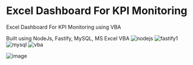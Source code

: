 # Excel Dashboard For KPI Monitoring
Excel Dashboard For KPI Monitoring using VBA

Built using NodeJs, Fastify, MySQL, MS Excel VBA  ![nodejs](https://user-images.githubusercontent.com/82875299/153736094-8edef392-f2ca-4be0-ac09-16b2bb29eee5.jpg)  ![fastify1](https://user-images.githubusercontent.com/82875299/153992686-5e8903f0-b132-4dec-8177-1720dabbfd26.png)
  ![mysql](https://user-images.githubusercontent.com/82875299/153736001-ce1f7f84-8763-4616-b9a6-fb73023c50a9.jpg)  ![vba](https://user-images.githubusercontent.com/82875299/153984559-89fbe7ab-c5f9-437b-bff8-4928c73d1b5a.png)




![image](https://user-images.githubusercontent.com/82875299/153979681-8b527bee-f44f-4ace-9d86-2fd2359ed523.png)

